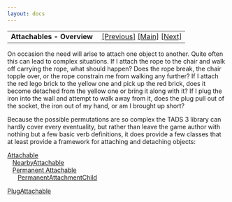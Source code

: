 ```yaml
---
layout: docs
---
```

<table width="100%" data-border="0" data-cellspacing="0"
data-cellpadding="3" data-bgcolor="#C0C0C0">
<colgroup>
<col style="width: 50%" />
<col style="width: 50%" />
</colgroup>
<tbody>
<tr>
<td style="text-align: left;"><strong>Attachables - Overview<br />
</strong></td>
<td style="text-align: right;"><a href="sensoryevent.html">[Previous]</a>
<a href="generalintroduction.html">[Main]</a> <a
href="attachable.html">[Next]</a></td>
</tr>
</tbody>
</table>

  
On occasion the need will arise to attach one object to another. Quite
often this can lead to complex situations. If I attach the rope to the
chair and walk off carrying the rope, what should happen? Does the rope
break, the chair topple over, or the rope constrain me from walking any
further? If I attach the red lego brick to the yellow one and pick up
the red brick, does it become detached from the yellow one or bring it
along with it? If I plug the iron into the wall and attempt to walk away
from it, does the plug pull out of the socket, the iron out of my hand,
or am I brought up short?  
  
Because the possible permutations are so complex the TADS 3 library can
hardly cover every eventuality, but rather than leave the game author
with nothing but a few basic verb definitions, it does provide a few
classes that at least provide a framework for attaching and detaching
objects:  
  
[Attachable](attachable.html)  
   [NearbyAttachable](nearbyattachable.html)  
   [Permanent Attachable](permanentattachment.html)  
      [PermanentAttachmentChild](permanentattachment.html)  
  
[PlugAttachable](plugattachable.html)  
  
  
  
